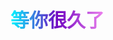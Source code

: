  <span style="
            font-size: 30px;
            font-weight: bold;
            background: linear-gradient(to right,rgb(0, 247, 255),rgb(115, 6, 194), #ee82ee);
            -webkit-background-clip: text;
            -webkit-text-fill-color: transparent;
            display: inline-block;
        ">
等你很久了
</span>
<img v-lazy="'/emoji/金钱.webp'">


<lazyshow>
<column title='Typora增强插件📄' RecordTime='2025-2-3 12:37' src='word/Typora-plugin/note' overview='使用插件增强Typora功能，比如一键执行命令行，思维导图，一键到顶，文字风格等'  status='已完成✔' delay='1'
TagColor='blue' />
</lazyshow>

<lazyshow>
<column title='Github/Git💻' RecordTime='2025-2-3 16:57' src='word/Github/note' overview='如何使用Github'  status='未完成❌' delay='2'/>
</lazyshow>


